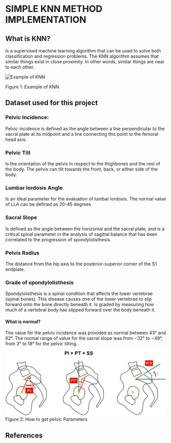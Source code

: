 # SIMPLE KNN METHOD IMPLEMENTATION
## What is KNN?
Is a supervised machine learning algorithm that can be used to solve both classification and regression problems. 
The KNN algorithm assumes that similar things exist in close proximity. In other words, similar things are near to each other.

![Example of KNN](./Assets/sk_knn.jpeg)

Figure 1: Example of KNN
## Dataset used for this project

### Pelvic Incidence:
Pelvic incidence is defined as the angle between a line perpendicular to the sacral plate at its midpoint and a line connecting this point to the femoral head axis.
### Pelvic Tilt
Is the orientation of the pelvis in respect to the thighbones and the rest of the body. The pelvis can tilt towards the front, back, or either side of the body.

### Lumbar lordosis Angle
Is an ideal parameter for the evaluation of lumbar lordosis. The normal value of LLA can be defined as 20-45 degrees

### Sacral Slope
Is defined as the angle between the horizontal and the sacral plate, and is a critical spinal parameter in the analysis of sagittal balance that has been correlated to the progression of spondylolisthesis.
### Pelvis Radius
The distance from the hip axis to the posterior-superior corner of the S1 endplate.

### Grade of spondylolisthesis
Spondylolisthesis is a spinal condition that affects the lower vertebrae (spinal bones). This disease causes one of the lower vertebrae to slip forward onto the bone directly beneath it. Is graded by measuring how much of a vertebral body has slipped forward over the body beneath it. 

#### What is normal?
The value for the pelvic incidence was provided as normal between 43° and 62°. The normal range of value for the sacral slope was from −32° to −49°, from 3° to 18° for the pelvic tilting.

![Pelvic Parameters](./Assets/pelvicParameters.jpeg)
Figure 2: How to get pelvic Parameters

## References